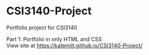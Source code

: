 # CSI3140-Project

Portfolio project for CSI3140

Part 1: Portfolio in only HTML and CSS  
View site at https://katemilt.github.io/CSI3140-Project/